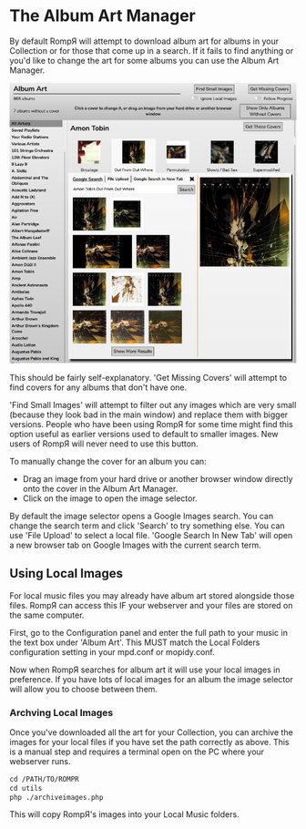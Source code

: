 # The Album Art Manager

By default RompЯ will attempt to download album art for albums in your Collection or for those that come up in a search. If it fails to find anything or you'd like to change the art for some albums you can use the Album Art Manager.

![](images/albumart.png)

This should be fairly self-explanatory. 'Get Missing Covers' will attempt to find covers for any albums that don't have one.

'Find Small Images' will attempt to filter out any images which are very small (because they look bad in the main window) and replace them with bigger versions. People who have been using RompЯ for some time might find this option useful as earlier versions used to default to smaller images. New users of RompЯ will never need to use this button.

To manually change the cover for an album you can:

* Drag an image from your hard drive or another browser window directly onto the cover in the Album Art Manager.
* Click on the image to open the image selector.

By default the image selector opens a Google Images search. You can change the search term and click 'Search' to try something else. You can use 'File Upload' to select a local file. 'Google Search In New Tab' will open a new browser tab on Google Images with the current search term.

## Using Local Images

For local music files you may already have album art stored alongside those files. RompЯ can access this IF your webserver and your files are stored on the same computer.

First, go to the Configuration panel and enter the full path to your music in the text box under 'Album Art'. This MUST match the Local Folders configuration setting in your mpd.conf or mopidy.conf.

Now when RompЯ searches for album art it will use your local images in preference. If you have lots of local images for an album the image selector will allow you to choose between them.

### Archving Local Images

Once you've downloaded all the art for your Collection, you can archive the images for your local files if you have set the path correctly as above. This is a manual step and requires a terminal open on the PC where your webserver runs.

    cd /PATH/TO/ROMPR
    cd utils
    php ./archiveimages.php
    
This will copy RompЯ's images into your Local Music folders.
